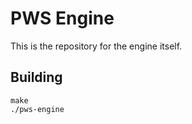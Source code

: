 # PWS Engine

This is the repository for the engine itself.

## Building

```
make
./pws-engine
```
